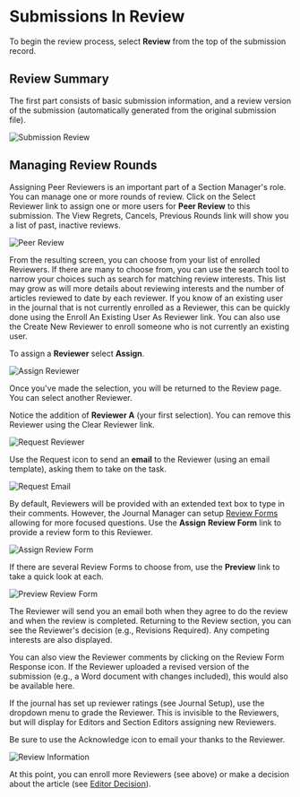 # Submissions In Review

To begin the review process, select **Review** from the top of the submission record.

## Review Summary

The first part consists of basic submission information, and a review version of the submission (automatically generated from the original submission file).

![Submission Review](images/chapter8/section_5rev.png)  

## Managing Review Rounds

Assigning Peer Reviewers is an important part of a Section Manager's role. You can manage one or more rounds of review. Click on the Select Reviewer link to assign one or more users for **Peer Review** to this submission. The View Regrets, Cancels, Previous Rounds link will show you a list of past, inactive reviews.

![Peer Review](images/chapter8/section_6.png)

From the resulting screen, you can choose from your list of enrolled Reviewers. If there are many to choose from, you can use the search tool to narrow your choices such as search for matching review interests. This list may grow as will more details about reviewing interests and the number of articles reviewed to date by each reviewer. If you know of an existing user in the journal that is not currently enrolled as a Reviewer, this can be quickly done using the Enroll An Existing User As Reviewer link. You can also use the Create New Reviewer to enroll someone who is not currently an existing user. 

To assign a **Reviewer** select **Assign**.

![Assign Reviewer](images/chapter8/section_7.png)

Once you've made the selection, you will be returned to the Review page. You can select another Reviewer.

Notice the addition of **Reviewer A** (your first selection). You can remove this Reviewer using the Clear Reviewer link.

![Request Reviewer](images/chapter8/section_8.png)

Use the Request icon to send an **email** to the Reviewer (using an email template), asking them to take on the task.

![Request Email](images/chapter8/section_9.png)  

By default, Reviewers will be provided with an extended text box to type in their comments. However, the Journal Manager can setup [Review Forms](https://docs.pkp.sfu.ca/learning-ojs-2/en/review_forms) allowing for more focused questions. Use the **Assign** **Review Form** link to provide a review form to this Reviewer.

![Assign Review Form](images/chapter8/section_10.png)

If there are several Review Forms to choose from, use the **Preview** link to take a quick look at each.

![Preview Review Form](images/chapter8/section_11.png)  

The Reviewer will send you an email both when they agree to do the review and when the review is completed. Returning to the Review section, you can see the Reviewer's decision (e.g., Revisions Required). Any competing interests are also displayed.

You can also view the Reviewer comments by clicking on the Review Form Response icon. If the Reviewer uploaded a revised version of the submission (e.g., a Word document with changes included), this would also be available here.

If the journal has set up reviewer ratings (see Journal Setup), use the dropdown menu to grade the Reviewer. This is invisible to the Reviewers, but will display for Editors and Section Editors assigning new Reviewers.

Be sure to use the Acknowledge icon to email your thanks to the Reviewer.

![Review Information](images/chapter8/section_12.png)

At this point, you can enroll more Reviewers (see above) or make a decision about the article (see [Editor Decision](https://docs.pkp.sfu.ca/learning-ojs-2/en/editor_decision)).
